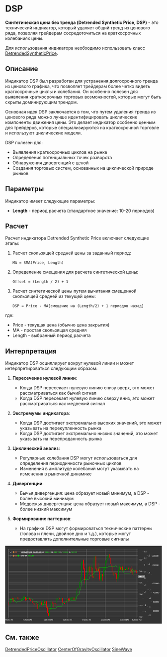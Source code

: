 # DSP

**Синтетическая цена без тренда (Detrended Synthetic Price, DSP)** - это технический индикатор, который удаляет общий тренд из ценового ряда, позволяя трейдерам сосредоточиться на краткосрочных колебаниях цены.

Для использования индикатора необходимо использовать класс [DetrendedSyntheticPrice](xref:StockSharp.Algo.Indicators.DetrendedSyntheticPrice).

## Описание

Индикатор DSP был разработан для устранения долгосрочного тренда из ценового графика, что позволяет трейдерам более четко видеть краткосрочные циклы и колебания. Он особенно полезен для выявления краткосрочных торговых возможностей, которые могут быть скрыты доминирующим трендом.

Основная идея DSP заключается в том, что путем удаления тренда из ценового ряда можно лучше идентифицировать циклические компоненты движения цены. Это делает индикатор особенно ценным для трейдеров, которые специализируются на краткосрочной торговле и используют циклические модели.

DSP полезен для:
- Выявления краткосрочных циклов на рынке
- Определения потенциальных точек разворота
- Обнаружения дивергенций с ценой
- Создания торговых систем, основанных на циклической природе рынков

## Параметры

Индикатор имеет следующие параметры:
- **Length** - период расчета (стандартное значение: 10-20 периодов)

## Расчет

Расчет индикатора Detrended Synthetic Price включает следующие этапы:

1. Расчет скользящей средней цены за заданный период:
   ```
   MA = SMA(Price, Length)
   ```

2. Определение смещения для расчета синтетической цены:
   ```
   Offset = (Length / 2) + 1
   ```

3. Расчет синтетической цены путем вычитания смещенной скользящей средней из текущей цены:
   ```
   DSP = Price - MA[смещение на (Length/2) + 1 периодов назад]
   ```

где:
- Price - текущая цена (обычно цена закрытия)
- MA - простая скользящая средняя
- Length - выбранный период расчета

## Интерпретация

Индикатор DSP осциллирует вокруг нулевой линии и может интерпретироваться следующим образом:

1. **Пересечение нулевой линии**:
   - Когда DSP пересекает нулевую линию снизу вверх, это может рассматриваться как бычий сигнал
   - Когда DSP пересекает нулевую линию сверху вниз, это может рассматриваться как медвежий сигнал

2. **Экстремумы индикатора**:
   - Когда DSP достигает экстремально высоких значений, это может указывать на перекупленность рынка
   - Когда DSP достигает экстремально низких значений, это может указывать на перепроданность рынка

3. **Циклический анализ**:
   - Регулярные колебания DSP могут использоваться для определения периодичности рыночных циклов
   - Изменения в амплитуде колебаний могут указывать на изменения в рыночной динамике

4. **Дивергенции**:
   - Бычья дивергенция: цена образует новый минимум, а DSP - более высокий минимум
   - Медвежья дивергенция: цена образует новый максимум, а DSP - более низкий максимум

5. **Формирование паттернов**:
   - На графике DSP могут формироваться технические паттерны (голова и плечи, двойное дно и т.д.), которые могут предоставлять дополнительные торговые сигналы

![indicator_detrended_synthetic_price](../../../../images/indicator_detrended_synthetic_price.png)

## См. также

[DetrendedPriceOscillator](dpo.md)
[CenterOfGravityOscillator](center_of_gravity_oscillator.md)
[SineWave](sine_wave.md)